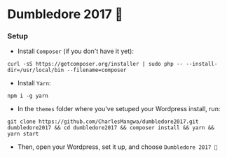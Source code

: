 # Dumbledore 2017 🔮

### Setup

- Install `Composer` (if you don't have it yet):

```
curl -sS https://getcomposer.org/installer | sudo php -- --install-dir=/usr/local/bin --filename=composer
```

- Install `Yarn`:

```
npm i -g yarn
```

- In the `themes` folder where you've setuped your Wordpress install, run:

```
git clone https://github.com/CharlesMangwa/dumbledore2017.git dumbledore2017 && cd dumbledore2017 && composer install && yarn && yarn start
```

- Then, open your Wordpress, set it up, and choose `Dumbledore 2017 🔮`

